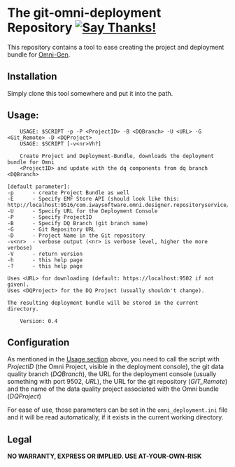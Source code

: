
# The git-omni-deployment Repository [![Say Thanks!](https://img.shields.io/badge/Say%20Thanks-!-1EAEDB.svg)](https://saythanks.io/to/cb%40256bit.org)

This repository contains a tool to ease creating the project and deployment bundle for [Omni-Gen][1].

## Installation
Simply clone this tool somewhere and put it into the path.

## Usage:

		USAGE: $SCRIPT -p -P <ProjectID> -B <DQBranch> -U <URL> -G <Git_Remote> -D <DQProject>
		USAGE: $SCRIPT [-v<nr>Vh?]

		Create Project and Deployment-Bundle, downloads the deployment bundle for Omni
		<ProjectID> and update with the dq components from dq branch <DQBranch>

    [default parameter]:
    -p		- create Project Bundle as well
    -E		- Specify EMF Store API (should look like this:
    http://localhost:9516/com.iwaysoftware.omni.designer.repositoryservice/)
    -U		- Specify URL for the Deployment Console
    -P		- Specify ProjectID
    -B		- Specify DQ Branch (git branch name)
    -G		- Git Repository URL
    -D		- Project Name in the Git repository
    -v<nr>	- verbose output (<nr> is verbose level, higher the more verbose)
    -V		- return version
    -h		- this help page
    -?		- this help page

    Uses <URL> for downloading (default: https://localhost:9502 if not given).
    Uses <DQProject> for the DQ Project (usually shouldn't change).

    The resulting deployment bundle will be stored in the current directory.

		Version: 0.4

## Configuration

As mentioned in the [Usage section][2] above, you need to call the script with
*ProjectID* (the Omni Project, visible in the deployment console), the git
data quality branch (*DQBranch*), the URL for the deployment console (usually
something with port 9502, *URL*), the URL for the git repository (*GIT_Remote*)
and the name of the data quality project associated with the Omni bundle
(*DQProject*)

For ease of use, those parameters can be set in the `omni_deployment.ini` file
and it will be read automatically, if it exists in the current working
directory.


## Legal
__NO WARRANTY, EXPRESS OR IMPLIED.  USE AT-YOUR-OWN-RISK__

[1]:https://www.ibi.com/data-platform/
[2]:https://github.com/chrisbra/git-omni-deployment#usage
